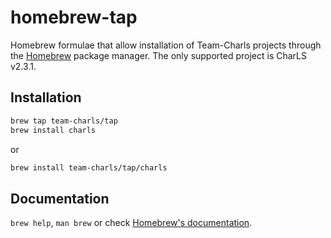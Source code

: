 # homebrew-tap

Homebrew formulae that allow installation of Team-Charls projects through the [Homebrew](https://brew.sh/) package manager.
The only supported project is CharLS v2.3.1.

## Installation

```bash
brew tap team-charls/tap
brew install charls
```

or

```bash
brew install team-charls/tap/charls
```

## Documentation

`brew help`, `man brew` or check [Homebrew's documentation](https://docs.brew.sh).
